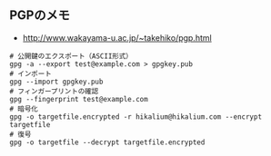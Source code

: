 ## PGPのメモ
- http://www.wakayama-u.ac.jp/~takehiko/pgp.html
```
# 公開鍵のエクスポート（ASCII形式）
gpg -a --export test@example.com > gpgkey.pub
# インポート
gpg --import gpgkey.pub
# フィンガープリントの確認
gpg --fingerprint test@example.com
# 暗号化
gpg -o targetfile.encrypted -r hikalium@hikalium.com --encrypt targetfile
# 復号
gpg -o targetfile --decrypt targetfile.encrypted
```

